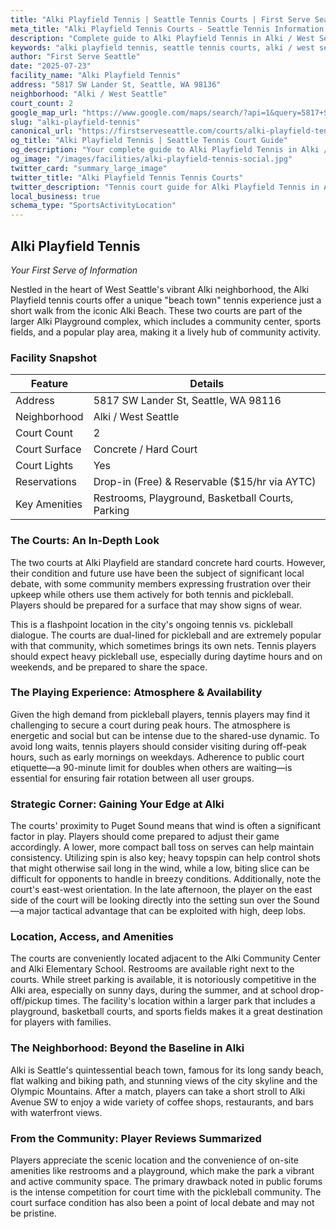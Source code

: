 ```yaml
---
title: "Alki Playfield Tennis | Seattle Tennis Courts | First Serve Seattle"
meta_title: "Alki Playfield Tennis Courts - Seattle Tennis Information & Reviews"
description: "Complete guide to Alki Playfield Tennis in Alki / West Seattle, Seattle. Court details, amenities, local tips, and reviews for tennis players in Seattle, WA."
keywords: "alki playfield tennis, seattle tennis courts, alki / west seattle tennis, tennis courts near me, seattle tennis, 98136 tennis courts, public tennis courts seattle, outdoor tennis courts"
author: "First Serve Seattle"
date: "2025-07-23"
facility_name: "Alki Playfield Tennis"
address: "5817 SW Lander St, Seattle, WA 98136"
neighborhood: "Alki / West Seattle"
court_count: 2
google_map_url: "https://www.google.com/maps/search/?api=1&query=5817+SW+Lander+St%2C+Seattle%2C+WA+98136"
slug: "alki-playfield-tennis"
canonical_url: "https://firstserveseattle.com/courts/alki-playfield-tennis"
og_title: "Alki Playfield Tennis | Seattle Tennis Court Guide"
og_description: "Your complete guide to Alki Playfield Tennis in Alki / West Seattle. Court conditions, amenities, and local tennis insights."
og_image: "/images/facilities/alki-playfield-tennis-social.jpg"
twitter_card: "summary_large_image"
twitter_title: "Alki Playfield Tennis Tennis Courts"
twitter_description: "Tennis court guide for Alki Playfield Tennis in Alki / West Seattle, Seattle"
local_business: true
schema_type: "SportsActivityLocation"
---
```


## Alki Playfield Tennis

*Your First Serve of Information*

Nestled in the heart of West Seattle's vibrant Alki neighborhood, the Alki Playfield tennis courts offer a unique "beach town" tennis experience just a short walk from the iconic Alki Beach. These two courts are part of the larger Alki Playground complex, which includes a community center, sports fields, and a popular play area, making it a lively hub of community activity.   

### Facility Snapshot

| Feature | Details |
|---------|----------|
| Address | 5817 SW Lander St, Seattle, WA 98116 |
| Neighborhood | Alki / West Seattle |
| Court Count | 2 |
| Court Surface | Concrete / Hard Court |
| Court Lights | Yes |
| Reservations | Drop-in (Free) & Reservable ($15/hr via AYTC) |
| Key Amenities | Restrooms, Playground, Basketball Courts, Parking |

### The Courts: An In-Depth Look

The two courts at Alki Playfield are standard concrete hard courts. However, their condition and future use have been the subject of significant local debate, with some community members expressing frustration over their upkeep while others use them actively for both tennis and pickleball. Players should be prepared for a surface that may show signs of wear.   

This is a flashpoint location in the city's ongoing tennis vs. pickleball dialogue. The courts are dual-lined for pickleball and are extremely popular with that community, which sometimes brings its own nets. Tennis players should expect heavy pickleball use, especially during daytime hours and on weekends, and be prepared to share the space.   

### The Playing Experience: Atmosphere & Availability

Given the high demand from pickleball players, tennis players may find it challenging to secure a court during peak hours. The atmosphere is energetic and social but can be intense due to the shared-use dynamic. To avoid long waits, tennis players should consider visiting during off-peak hours, such as early mornings on weekdays. Adherence to public court etiquette—a 90-minute limit for doubles when others are waiting—is essential for ensuring fair rotation between all user groups.   

### Strategic Corner: Gaining Your Edge at Alki

The courts' proximity to Puget Sound means that wind is often a significant factor in play. Players should come prepared to adjust their game accordingly. A lower, more compact ball toss on serves can help maintain consistency. Utilizing spin is also key; heavy topspin can help control shots that might otherwise sail long in the wind, while a low, biting slice can be difficult for opponents to handle in breezy conditions. Additionally, note the court's east-west orientation. In the late afternoon, the player on the east side of the court will be looking directly into the setting sun over the Sound—a major tactical advantage that can be exploited with high, deep lobs.

### Location, Access, and Amenities

The courts are conveniently located adjacent to the Alki Community Center and Alki Elementary School. Restrooms are available right next to the courts. While street parking is available, it is notoriously competitive in the Alki area, especially on sunny days, during the summer, and at school drop-off/pickup times. The facility's location within a larger park that includes a playground, basketball courts, and sports fields makes it a great destination for players with families.   

### The Neighborhood: Beyond the Baseline in Alki

Alki is Seattle's quintessential beach town, famous for its long sandy beach, flat walking and biking path, and stunning views of the city skyline and the Olympic Mountains. After a match, players can take a short stroll to Alki Avenue SW to enjoy a wide variety of coffee shops, restaurants, and bars with waterfront views.   

### From the Community: Player Reviews Summarized

Players appreciate the scenic location and the convenience of on-site amenities like restrooms and a playground, which make the park a vibrant and active community space. The primary drawback noted in public forums is the intense competition for court time with the pickleball community. The court surface condition has also been a point of local debate and may not be pristine.
